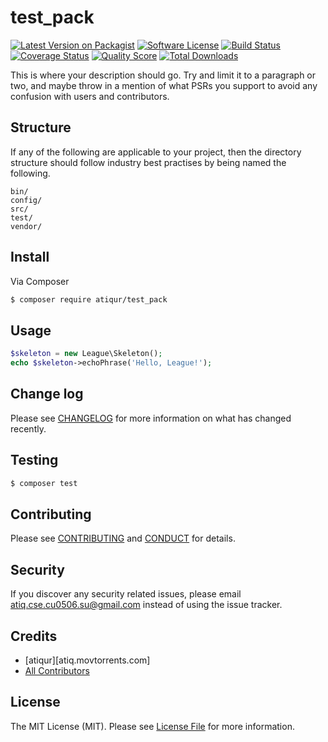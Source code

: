 # test_pack

[![Latest Version on Packagist][ico-version]][link-packagist]
[![Software License][ico-license]](LICENSE.md)
[![Build Status][ico-travis]][link-travis]
[![Coverage Status][ico-scrutinizer]][link-scrutinizer]
[![Quality Score][ico-code-quality]][link-code-quality]
[![Total Downloads][ico-downloads]][link-downloads]

This is where your description should go. Try and limit it to a paragraph or two, and maybe throw in a mention of what
PSRs you support to avoid any confusion with users and contributors.

## Structure

If any of the following are applicable to your project, then the directory structure should follow industry best practises by being named the following.

```
bin/        
config/
src/
test/
vendor/
```


## Install

Via Composer

``` bash
$ composer require atiqur/test_pack
```

## Usage

``` php
$skeleton = new League\Skeleton();
echo $skeleton->echoPhrase('Hello, League!');
```

## Change log

Please see [CHANGELOG](CHANGELOG.md) for more information on what has changed recently.

## Testing

``` bash
$ composer test
```

## Contributing

Please see [CONTRIBUTING](CONTRIBUTING.md) and [CONDUCT](CONDUCT.md) for details.

## Security

If you discover any security related issues, please email atiq.cse.cu0506.su@gmail.com instead of using the issue tracker.

## Credits

- [atiqur][atiq.movtorrents.com]
- [All Contributors][link-contributors]

## License

The MIT License (MIT). Please see [License File](LICENSE.md) for more information.

[ico-version]: https://img.shields.io/packagist/v/atiqur/test_pack.svg?style=flat-square
[ico-license]: https://img.shields.io/badge/license-MIT-brightgreen.svg?style=flat-square
[ico-travis]: https://img.shields.io/travis/atiqur/test_pack/master.svg?style=flat-square
[ico-scrutinizer]: https://img.shields.io/scrutinizer/coverage/g/atiqur/test_pack.svg?style=flat-square
[ico-code-quality]: https://img.shields.io/scrutinizer/g/atiqur/test_pack.svg?style=flat-square
[ico-downloads]: https://img.shields.io/packagist/dt/atiqur/test_pack.svg?style=flat-square

[link-packagist]: https://packagist.org/packages/atiqur/test_pack
[link-travis]: https://travis-ci.org/atiqur/test_pack
[link-scrutinizer]: https://scrutinizer-ci.com/g/atiqur/test_pack/code-structure
[link-code-quality]: https://scrutinizer-ci.com/g/atiqur/test_pack
[link-downloads]: https://packagist.org/packages/atiqur/test_pack
[link-author]: https://github.com/:author_username
[link-contributors]: ../../contributors
